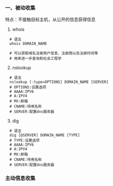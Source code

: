 ### 一、被动收集

特点：不接触目标主机，从公开的信息获得信息

1. whois

```shell
  # 语法
  whois DOMAIN_NAME

  # 可以获取域名注册用户信息、注册商以及注册时间等
  # 用来进一步查询和社会工程学
```

2. nslookup

```shell
  # 语法
  nslookup [-type=OPTIONS] DOMAIN_NAME [SERVER]
  # OPTIONS:设置选项
  # AAAA:IPV6
  # A:IPV4
  # MX:邮箱
  # CNAME:待用名称
  # SERVER:配置dns服务器
```

3. dig

```shell
  # 语法
  dig [@SERVER] DOMAIN_NAME [TYPE]
  # TYPE:设置选项
  # AAAA:IPV6
  # A:IPV4
  # MX:邮箱
  # CNAME:待用名称
  # SERVER:配置dns服务器
```

### 主动信息收集